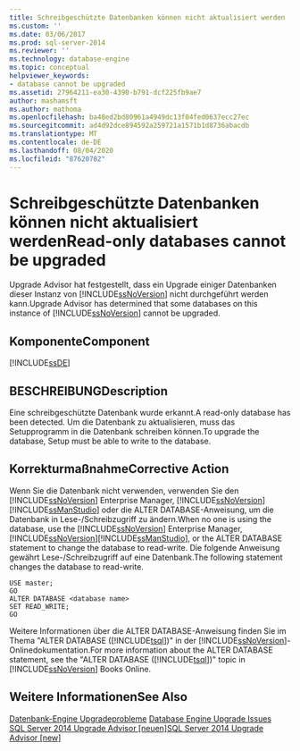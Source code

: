```yaml
---
title: Schreibgeschützte Datenbanken können nicht aktualisiert werden | Microsoft-Dokumentation
ms.custom: ''
ms.date: 03/06/2017
ms.prod: sql-server-2014
ms.reviewer: ''
ms.technology: database-engine
ms.topic: conceptual
helpviewer_keywords:
- database cannot be upgraded
ms.assetid: 27964211-ea30-4390-b791-dcf225fb9ae7
author: mashamsft
ms.author: mathoma
ms.openlocfilehash: ba48ed2bd80961a4949dc13f04fed0637ecc27ec
ms.sourcegitcommit: ad4d92dce894592a259721a1571b1d8736abacdb
ms.translationtype: MT
ms.contentlocale: de-DE
ms.lasthandoff: 08/04/2020
ms.locfileid: "87620702"
---
```

# <a name="read-only-databases-cannot-be-upgraded"></a><span data-ttu-id="61182-102">Schreibgeschützte Datenbanken können nicht aktualisiert werden</span><span class="sxs-lookup"><span data-stu-id="61182-102">Read-only databases cannot be upgraded</span></span>
  <span data-ttu-id="61182-103">Upgrade Advisor hat festgestellt, dass ein Upgrade einiger Datenbanken dieser Instanz von [!INCLUDE[ssNoVersion](../../includes/ssnoversion-md.md)] nicht durchgeführt werden kann.</span><span class="sxs-lookup"><span data-stu-id="61182-103">Upgrade Advisor has determined that some databases on this instance of [!INCLUDE[ssNoVersion](../../includes/ssnoversion-md.md)] cannot be upgraded.</span></span>  
  
## <a name="component"></a><span data-ttu-id="61182-104">Komponente</span><span class="sxs-lookup"><span data-stu-id="61182-104">Component</span></span>  
 [!INCLUDE[ssDE](../../includes/ssde-md.md)]  
  
## <a name="description"></a><span data-ttu-id="61182-105">BESCHREIBUNG</span><span class="sxs-lookup"><span data-stu-id="61182-105">Description</span></span>  
 <span data-ttu-id="61182-106">Eine schreibgeschützte Datenbank wurde erkannt.</span><span class="sxs-lookup"><span data-stu-id="61182-106">A read-only database has been detected.</span></span> <span data-ttu-id="61182-107">Um die Datenbank zu aktualisieren, muss das Setupprogramm in die Datenbank schreiben können.</span><span class="sxs-lookup"><span data-stu-id="61182-107">To upgrade the database, Setup must be able to write to the database.</span></span>  
  
## <a name="corrective-action"></a><span data-ttu-id="61182-108">Korrekturmaßnahme</span><span class="sxs-lookup"><span data-stu-id="61182-108">Corrective Action</span></span>  
 <span data-ttu-id="61182-109">Wenn Sie die Datenbank nicht verwenden, verwenden Sie den [!INCLUDE[ssNoVersion](../../includes/ssnoversion-md.md)] Enterprise Manager, [!INCLUDE[ssNoVersion](../../includes/ssnoversion-md.md)] [!INCLUDE[ssManStudio](../../includes/ssmanstudio-md.md)] oder die ALTER DATABASE-Anweisung, um die Datenbank in Lese-/Schreibzugriff zu ändern.</span><span class="sxs-lookup"><span data-stu-id="61182-109">When no one is using the database, use the [!INCLUDE[ssNoVersion](../../includes/ssnoversion-md.md)] Enterprise Manager, [!INCLUDE[ssNoVersion](../../includes/ssnoversion-md.md)][!INCLUDE[ssManStudio](../../includes/ssmanstudio-md.md)], or the ALTER DATABASE statement to change the database to read-write.</span></span> <span data-ttu-id="61182-110">Die folgende Anweisung gewährt Lese-/Schreibzugriff auf eine Datenbank.</span><span class="sxs-lookup"><span data-stu-id="61182-110">The following statement changes the database to read-write.</span></span>  
  
```  
USE master;  
GO  
ALTER DATABASE <database name>  
SET READ_WRITE;  
GO  
```  
  
 <span data-ttu-id="61182-111">Weitere Informationen über die ALTER DATABASE-Anweisung finden Sie im Thema "ALTER DATABASE ([!INCLUDE[tsql](../../includes/tsql-md.md)])" in der [!INCLUDE[ssNoVersion](../../includes/ssnoversion-md.md)]-Onlinedokumentation.</span><span class="sxs-lookup"><span data-stu-id="61182-111">For more information about the ALTER DATABASE statement, see the "ALTER DATABASE ([!INCLUDE[tsql](../../includes/tsql-md.md)])" topic in [!INCLUDE[ssNoVersion](../../includes/ssnoversion-md.md)] Books Online.</span></span>  
  
## <a name="see-also"></a><span data-ttu-id="61182-112">Weitere Informationen</span><span class="sxs-lookup"><span data-stu-id="61182-112">See Also</span></span>  
 <span data-ttu-id="61182-113">[Datenbank-Engine Upgradeprobleme](../../../2014/sql-server/install/database-engine-upgrade-issues.md) </span><span class="sxs-lookup"><span data-stu-id="61182-113">[Database Engine Upgrade Issues](../../../2014/sql-server/install/database-engine-upgrade-issues.md) </span></span>  
 [<span data-ttu-id="61182-114">SQL Server 2014 Upgrade Advisor &#91;neuen&#93;</span><span class="sxs-lookup"><span data-stu-id="61182-114">SQL Server 2014 Upgrade Advisor &#91;new&#93;</span></span>](sql-server-2014-upgrade-advisor.md)  
  
  
